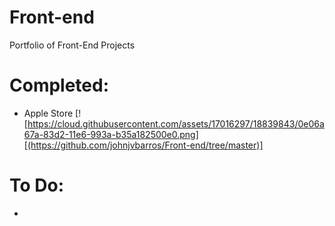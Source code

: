 # Front-end
Portfolio of Front-End Projects

# Completed:

- Apple Store [![https://cloud.githubusercontent.com/assets/17016297/18839843/0e06a67a-83d2-11e6-993a-b35a182500e0.png][(https://github.com/johnjvbarros/Front-end/tree/master)]

# To Do:

- 
